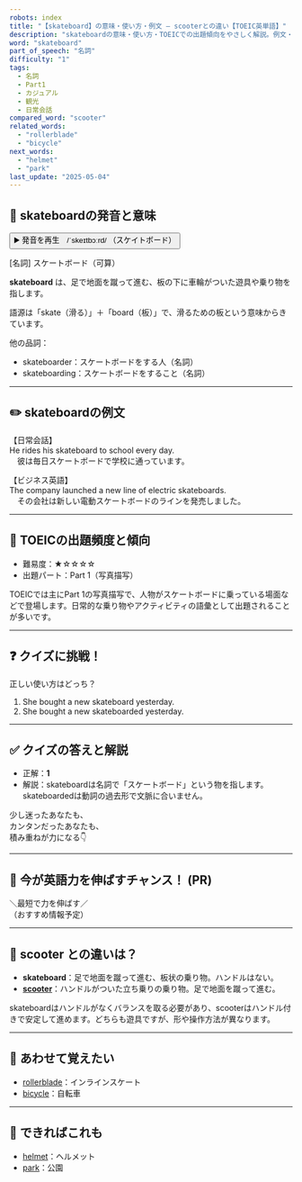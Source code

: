 ```yaml
---
robots: index
title: "【skateboard】の意味・使い方・例文 ― scooterとの違い【TOEIC英単語】"
description: "skateboardの意味・使い方・TOEICでの出題傾向をやさしく解説。例文・クイズ付きでscooterとの違いもわかりやすく学べます。"
word: "skateboard"
part_of_speech: "名詞"
difficulty: "1"
tags:
  - 名詞
  - Part1
  - カジュアル
  - 観光
  - 日常会話
compared_word: "scooter"
related_words:
  - "rollerblade"
  - "bicycle"
next_words:
  - "helmet"
  - "park"
last_update: "2025-05-04"
---
```


## 🔰 skateboardの発音と意味

<button class="play-audio" onclick="playTTS('skateboard')">
  <span class="play-audio-main">
    ▶️ 発音を再生　/ˈskeɪtbɔːrd/
  </span>
  <span class="play-audio-sub">
    （スケイトボード）
  </span>
</button>

[名詞] スケートボード（可算）

**skateboard** は、足で地面を蹴って進む、板の下に車輪がついた遊具や乗り物を指します。

語源は「skate（滑る）」＋「board（板）」で、滑るための板という意味からきています。

他の品詞：  
- skateboarder：スケートボードをする人（名詞）
- skateboarding：スケートボードをすること（名詞）

---

## ✏️ skateboardの例文

【日常会話】  
He rides his skateboard to school every day.  
　彼は毎日スケートボードで学校に通っています。

【ビジネス英語】  
The company launched a new line of electric skateboards.  
　その会社は新しい電動スケートボードのラインを発売しました。

---

## 🎯 TOEICの出題頻度と傾向

- 難易度：★☆☆☆☆
- 出題パート：Part 1（写真描写）

TOEICでは主にPart 1の写真描写で、人物がスケートボードに乗っている場面などで登場します。日常的な乗り物やアクティビティの語彙として出題されることが多いです。

---

## ❓ クイズに挑戦！

正しい使い方はどっち？

1. She bought a new skateboard yesterday.  
2. She bought a new skateboarded yesterday.

---

## ✅ クイズの答えと解説

- 正解：**1**
- 解説：skateboardは名詞で「スケートボード」という物を指します。skateboardedは動詞の過去形で文脈に合いません。

少し迷ったあなたも、  
カンタンだったあなたも、  
積み重ねが力になる👇️

---

## 🚀 今が英語力を伸ばすチャンス！ (PR)

<div class="info-center">
＼最短で力を伸ばす／<br>  
（おすすめ情報予定）
</div>

---

## 🤔  scooter との違いは？

- **skateboard**：足で地面を蹴って進む、板状の乗り物。ハンドルはない。
- **[scooter](/word/scooter)**：ハンドルがついた立ち乗りの乗り物。足で地面を蹴って進む。

skateboardはハンドルがなくバランスを取る必要があり、scooterはハンドル付きで安定して進めます。どちらも遊具ですが、形や操作方法が異なります。

---

## 🧩 あわせて覚えたい

- [rollerblade](/word/rollerblade)：インラインスケート
- [bicycle](/word/bicycle)：自転車

---

## 📖 できればこれも

- [helmet](/word/helmet)：ヘルメット
- [park](/word/park)：公園

<!-- cvid: aid47_bid01 -->
